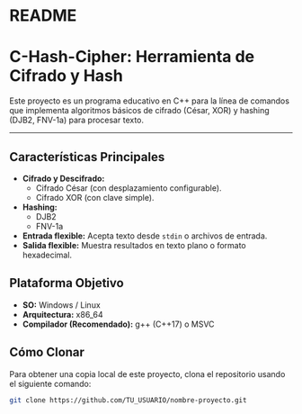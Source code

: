 # README
# C-Hash-Cipher: Herramienta de Cifrado y Hash

Este proyecto es un programa educativo en C++ para la línea de comandos que implementa algoritmos básicos de cifrado (César, XOR) y hashing (DJB2, FNV-1a) para procesar texto.

---

##  Características Principales

* **Cifrado y Descifrado:**
    * Cifrado César (con desplazamiento configurable).
    * Cifrado XOR (con clave simple).
* **Hashing:**
    * DJB2
    * FNV-1a
* **Entrada flexible:** Acepta texto desde `stdin` o archivos de entrada.
* **Salida flexible:** Muestra resultados en texto plano o formato hexadecimal.

##  Plataforma Objetivo

* **SO:** Windows / Linux
* **Arquitectura:** x86_64
* **Compilador (Recomendado):** g++ (C++17) o MSVC

##  Cómo Clonar

Para obtener una copia local de este proyecto, clona el repositorio usando el siguiente comando:

```bash
git clone https://github.com/TU_USUARIO/nombre-proyecto.git
